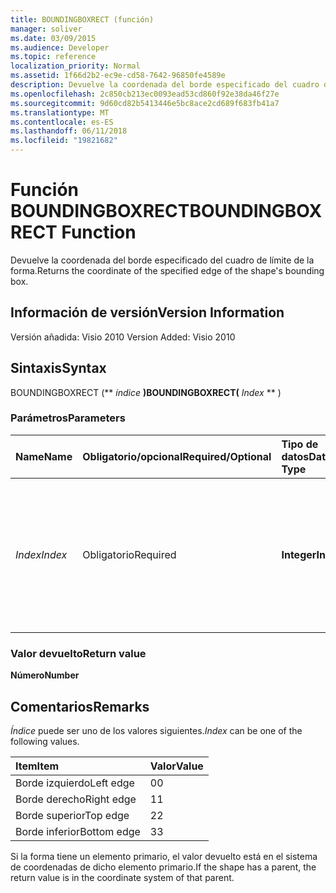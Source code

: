 ```yaml
---
title: BOUNDINGBOXRECT (función)
manager: soliver
ms.date: 03/09/2015
ms.audience: Developer
ms.topic: reference
localization_priority: Normal
ms.assetid: 1f66d2b2-ec9e-cd58-7642-96850fe4589e
description: Devuelve la coordenada del borde especificado del cuadro de límite de la forma.
ms.openlocfilehash: 2c850cb213ec0093ead53cd860f92e38da46f27e
ms.sourcegitcommit: 9d60cd82b5413446e5bc8ace2cd689f683fb41a7
ms.translationtype: MT
ms.contentlocale: es-ES
ms.lasthandoff: 06/11/2018
ms.locfileid: "19821682"
---
```

# <a name="boundingboxrect-function"></a><span data-ttu-id="3070f-103">Función BOUNDINGBOXRECT</span><span class="sxs-lookup"><span data-stu-id="3070f-103">BOUNDINGBOXRECT Function</span></span>

<span data-ttu-id="3070f-104">Devuelve la coordenada del borde especificado del cuadro de límite de la forma.</span><span class="sxs-lookup"><span data-stu-id="3070f-104">Returns the coordinate of the specified edge of the shape's bounding box.</span></span>
  
## <a name="version-information"></a><span data-ttu-id="3070f-105">Información de versión</span><span class="sxs-lookup"><span data-stu-id="3070f-105">Version Information</span></span>

<span data-ttu-id="3070f-106">Versión añadida: Visio 2010
</span><span class="sxs-lookup"><span data-stu-id="3070f-106">Version Added: Visio 2010</span></span> 
  
## <a name="syntax"></a><span data-ttu-id="3070f-107">Sintaxis</span><span class="sxs-lookup"><span data-stu-id="3070f-107">Syntax</span></span>

<span data-ttu-id="3070f-108">BOUNDINGBOXRECT (** *índice* **)</span><span class="sxs-lookup"><span data-stu-id="3070f-108">BOUNDINGBOXRECT(** *Index* ** )</span></span> 
  
### <a name="parameters"></a><span data-ttu-id="3070f-109">Parámetros</span><span class="sxs-lookup"><span data-stu-id="3070f-109">Parameters</span></span>

|<span data-ttu-id="3070f-110">**Name**</span><span class="sxs-lookup"><span data-stu-id="3070f-110">**Name**</span></span>|<span data-ttu-id="3070f-111">**Obligatorio/opcional**</span><span class="sxs-lookup"><span data-stu-id="3070f-111">**Required/Optional**</span></span>|<span data-ttu-id="3070f-112">**Tipo de datos**</span><span class="sxs-lookup"><span data-stu-id="3070f-112">**Data Type**</span></span>|<span data-ttu-id="3070f-113">**Descripción**</span><span class="sxs-lookup"><span data-stu-id="3070f-113">**Description**</span></span>|
|:-----|:-----|:-----|:-----|
| <span data-ttu-id="3070f-114">_Index_</span><span class="sxs-lookup"><span data-stu-id="3070f-114">_Index_</span></span> <br/> |<span data-ttu-id="3070f-115">Obligatorio</span><span class="sxs-lookup"><span data-stu-id="3070f-115">Required</span></span>  <br/> |<span data-ttu-id="3070f-116">**Integer**</span><span class="sxs-lookup"><span data-stu-id="3070f-116">**Integer**</span></span> <br/> |<span data-ttu-id="3070f-p101">Borde del cuadro de límite de la forma del cual se va a obtener la coordenada. Vea los comentarios para conocer los posibles valores.</span><span class="sxs-lookup"><span data-stu-id="3070f-p101">The edge of the shape's bounding box for which to get the coordinate. See Remarks for possible values.</span></span>  <br/> |
   
### <a name="return-value"></a><span data-ttu-id="3070f-119">Valor devuelto</span><span class="sxs-lookup"><span data-stu-id="3070f-119">Return value</span></span>

 <span data-ttu-id="3070f-120">**Número**</span><span class="sxs-lookup"><span data-stu-id="3070f-120">**Number**</span></span>
  
## <a name="remarks"></a><span data-ttu-id="3070f-121">Comentarios</span><span class="sxs-lookup"><span data-stu-id="3070f-121">Remarks</span></span>

 <span data-ttu-id="3070f-122">*Índice* puede ser uno de los valores siguientes.</span><span class="sxs-lookup"><span data-stu-id="3070f-122">*Index*  can be one of the following values.</span></span> 
  
|<span data-ttu-id="3070f-123">**Item**</span><span class="sxs-lookup"><span data-stu-id="3070f-123">**Item**</span></span>|<span data-ttu-id="3070f-124">**Valor**</span><span class="sxs-lookup"><span data-stu-id="3070f-124">**Value**</span></span>|
|:-----|:-----|
|<span data-ttu-id="3070f-125">Borde izquierdo</span><span class="sxs-lookup"><span data-stu-id="3070f-125">Left edge</span></span>  <br/> |<span data-ttu-id="3070f-126">0</span><span class="sxs-lookup"><span data-stu-id="3070f-126">0</span></span>  <br/> |
|<span data-ttu-id="3070f-127">Borde derecho</span><span class="sxs-lookup"><span data-stu-id="3070f-127">Right edge</span></span>  <br/> |<span data-ttu-id="3070f-128">1</span><span class="sxs-lookup"><span data-stu-id="3070f-128">1</span></span>  <br/> |
|<span data-ttu-id="3070f-129">Borde superior</span><span class="sxs-lookup"><span data-stu-id="3070f-129">Top edge</span></span>  <br/> |<span data-ttu-id="3070f-130">2</span><span class="sxs-lookup"><span data-stu-id="3070f-130">2</span></span>  <br/> |
|<span data-ttu-id="3070f-131">Borde inferior</span><span class="sxs-lookup"><span data-stu-id="3070f-131">Bottom edge</span></span>  <br/> |<span data-ttu-id="3070f-132">3</span><span class="sxs-lookup"><span data-stu-id="3070f-132">3</span></span>  <br/> |
   
<span data-ttu-id="3070f-133">Si la forma tiene un elemento primario, el valor devuelto está en el sistema de coordenadas de dicho elemento primario.</span><span class="sxs-lookup"><span data-stu-id="3070f-133">If the shape has a parent, the return value is in the coordinate system of that parent.</span></span>
  

